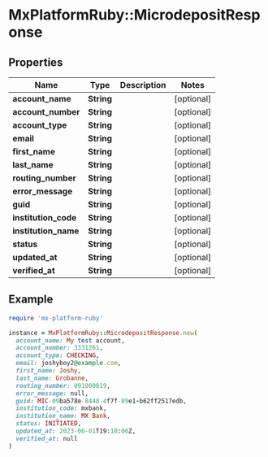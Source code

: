 # MxPlatformRuby::MicrodepositResponse

## Properties

| Name | Type | Description | Notes |
| ---- | ---- | ----------- | ----- |
| **account_name** | **String** |  | [optional] |
| **account_number** | **String** |  | [optional] |
| **account_type** | **String** |  | [optional] |
| **email** | **String** |  | [optional] |
| **first_name** | **String** |  | [optional] |
| **last_name** | **String** |  | [optional] |
| **routing_number** | **String** |  | [optional] |
| **error_message** | **String** |  | [optional] |
| **guid** | **String** |  | [optional] |
| **institution_code** | **String** |  | [optional] |
| **institution_name** | **String** |  | [optional] |
| **status** | **String** |  | [optional] |
| **updated_at** | **String** |  | [optional] |
| **verified_at** | **String** |  | [optional] |

## Example

```ruby
require 'mx-platform-ruby'

instance = MxPlatformRuby::MicrodepositResponse.new(
  account_name: My test account,
  account_number: 3331261,
  account_type: CHECKING,
  email: joshyboy2@example.com,
  first_name: Joshy,
  last_name: Grobanne,
  routing_number: 091000019,
  error_message: null,
  guid: MIC-09ba578e-8448-4f7f-89e1-b62ff2517edb,
  institution_code: mxbank,
  institution_name: MX Bank,
  status: INITIATED,
  updated_at: 2023-06-01T19:18:06Z,
  verified_at: null
)
```

